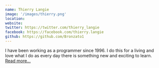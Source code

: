 ```yaml
---
name: Thierry Langie
image: '/images/thierry.png'
location:
website:
twitter: https://twitter.com/thierry_langie
facebook: https://facebook.com/thierry.langie
github: https://github.com/Bronzato1
---
```

I have been working as a programmer since 1996. I do this for a living and love what I do as every day there is something new and exciting to learn. <a class="article__author__name" href="/about/">Read more...</b>
